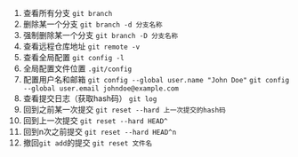 <!--
 * @Date: 2020-08-19 19:05:10
 * @LastEditors: Lq
 * @LastEditTime: 2020-10-23 11:38:22
 * @FilePath: /learnningNotes/git/index.md
-->
1. 查看所有分支
    `git branch`
2. 删除某一个分支
    `git branch -d 分支名称`
3. 强制删除某一个分支
    `git branch -D 分支名称`
4. 查看远程仓库地址
    `git remote -v`
5. 查看全局配置
    `git config -l`
6. 全局配置文件位置
    `.git/config`
7. 配置用户名和邮箱
    `git config --global user.name "John Doe"`
    `git config --global user.email johndoe@example.com`
8. 查看提交日志（获取hash码）
    `git log`
9. 回到之前某一次提交
    `git reset --hard 上一次提交的hash码`
10. 回到上一次提交
    `git reset --hard HEAD^`
11. 回到n次之前提交
    `git reset --hard HEAD^n`
12. 撤回`git add`的提交
    `git reset 文件名`

